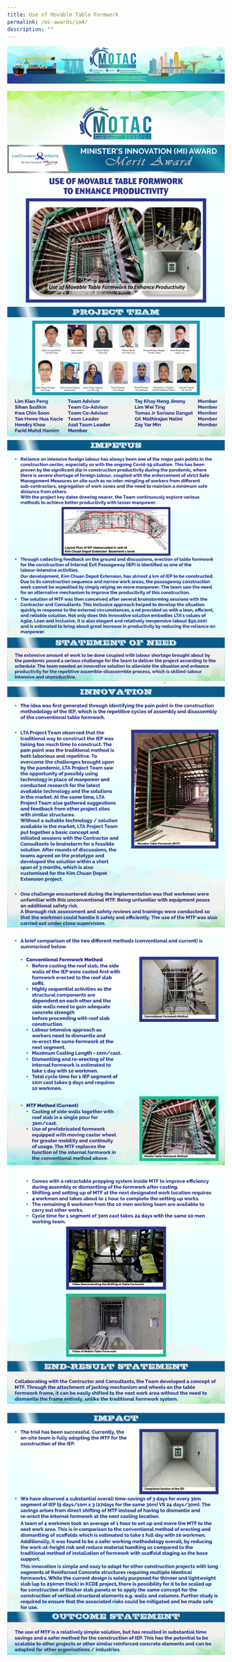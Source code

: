 ```yaml
---
title: Use of Movable Table Formwork
permalink: /mi-awards/im4/
description: ""
---
```

![](/images/hero.png)

![](/images/MI/IM4/e-Panel_iM4_v01_Individual%20Award%20Contents%201.png)
![](/images/MI/IM4/e-Panel_iM4_v01_Individual%20Award%20Contents%202.png)
![](/images/MI/IM4/e-Panel_iM4_v01_Individual%20Award%20Contents%203a.png)

![](/images/MI/IM4/e-Panel_iM4_v01_Individual%20Award%20Contents%203b.png)

![](/images/MI/IM4/e-Panel_iM4_v01_Individual%20Award%20Contents%203c.png)

![](/images/MI/IM4/e-Panel_iM4_v01_Individual%20Award%20Contents%204.png)